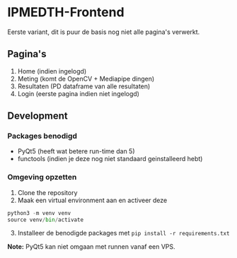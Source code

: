 # IPMEDTH-Frontend

Eerste variant, dit is puur de basis nog niet alle pagina's verwerkt.

## Pagina's
1. Home (indien ingelogd)
2. Meting (komt de OpenCV + Mediapipe dingen)
3. Resultaten (PD dataframe van alle resultaten)
4. Login (eerste pagina indien niet ingelogd)

## Development

### Packages benodigd

- PyQt5 (heeft wat betere run-time dan 5)
- functools (indien je deze nog niet standaard geinstalleerd hebt)

### Omgeving opzetten

1. Clone the repository
2. Maak een virtual environment aan en activeer deze
```py
python3 -m venv venv
source venv/bin/activate
```
3. Installeer de benodigde packages met `pip install -r requirements.txt`

**Note:** PyQt5 kan niet omgaan met runnen vanaf een VPS.
